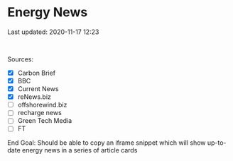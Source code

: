 # Energy News

Last updated: 2020-11-17 12:23

<br>

Sources:

- [x] Carbon Brief
- [x] BBC
- [x] Current News
- [x] reNews.biz
- [ ] offshorewind.biz
- [ ] recharge news
- [ ] Green Tech Media
- [ ] FT

End Goal: Should be able to copy an iframe snippet which will show up-to-date energy news in a series of article cards
